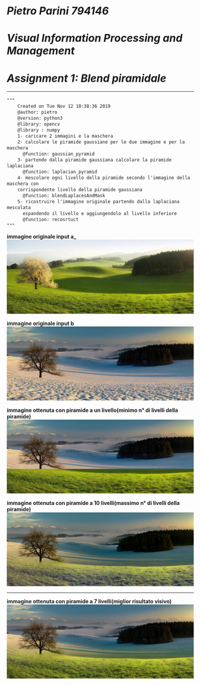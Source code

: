 
# ___Pietro Parini 794146___
# ___Visual Information Processing and Management___
# ___Assignment 1: Blend piramidale___

******


    """  
        Created on Tue Nov 12 10:38:36 2019  
        @author: pietro  
        @version: python3  
        @library: opencv  
        @library : numpy  
        1- caricare 2 immagini e la maschera  
        2- calcolare le piramide gaussiane per le due immagine e per la maschera  
          @function: gaussian_pyramid  
        3- partendo dalla piramide gaussiana calcolare la piramide laplaciana  
          @function: laplacian_pyramid  
        4- mescolare ogni livello della piramide secondo l'immagine della maschera con
        corrispondente livello della piramide gaussiana  
          @function: blendLaplacesAndMask  
        5- ricostruire l'immagine originale partendo dalla laplaciana mescolata
          espandendo il livello e aggiungendolo al livello inferiore  
          @function: recosrtuct  
    """

**immagine originale input a_**
![Alt original_a](./img/summer.jpg? "input_original_a")  

**immagine originale input b**
![Alt original_b](./img/winter.jpg "input_original_b")  

**immagine ottenuta con piramide a un livello(minimo n° di livelli della piramide)**
![Alt level_1](./img/imageFinal0.jpg "Immagine ottenuta con piramide a 1 livello")  

**immagine ottenuta con piramide a 10 livelli(massimo n° di livelli della piramide)**
![Alt level_9](./img/imageFinal10.jpg "Immagine ottenuta con piramide a 10 livelli")  

******
**immagine ottenuta con piramide a 7 livelli(miglior risultato visivo)**
![Alt level_7](./img/imageFinal7.jpg "Immagine ottenuta con piramide a 10 livelli")  
